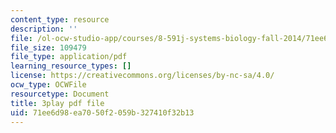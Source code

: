 ```yaml
---
content_type: resource
description: ''
file: /ol-ocw-studio-app/courses/8-591j-systems-biology-fall-2014/71ee6d98ea7050f2059b327410f32b13_KLrPm-BEEOI.pdf
file_size: 109479
file_type: application/pdf
learning_resource_types: []
license: https://creativecommons.org/licenses/by-nc-sa/4.0/
ocw_type: OCWFile
resourcetype: Document
title: 3play pdf file
uid: 71ee6d98-ea70-50f2-059b-327410f32b13
---
```

